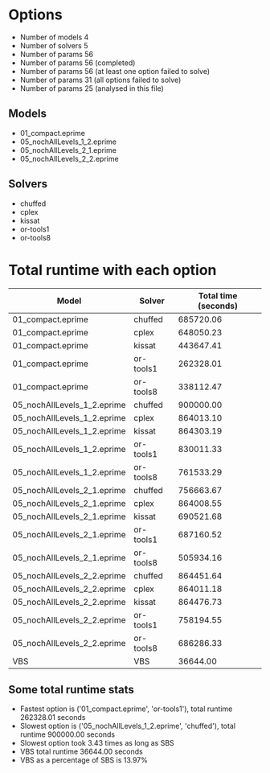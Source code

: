 

# Options


- Number of models         4
- Number of solvers        5
- Number of params        56
- Number of params        56 (completed)
- Number of params        56 (at least one option failed to solve)
- Number of params        31 (all options failed to solve)
- Number of params        25 (analysed in this file)


## Models


 - 01_compact.eprime
 - 05_nochAllLevels_1_2.eprime
 - 05_nochAllLevels_2_1.eprime
 - 05_nochAllLevels_2_2.eprime


## Solvers


 - chuffed
 - cplex
 - kissat
 - or-tools1
 - or-tools8


# Total runtime with each option


 | Model | Solver | Total time (seconds) | 
 | -- | -- | -- | 
 | 01_compact.eprime | chuffed | 685720.06 | 
 | 01_compact.eprime | cplex | 648050.23 | 
 | 01_compact.eprime | kissat | 443647.41 | 
 | 01_compact.eprime | or-tools1 | 262328.01 | 
 | 01_compact.eprime | or-tools8 | 338112.47 | 
 | 05_nochAllLevels_1_2.eprime | chuffed | 900000.00 | 
 | 05_nochAllLevels_1_2.eprime | cplex | 864013.10 | 
 | 05_nochAllLevels_1_2.eprime | kissat | 864303.19 | 
 | 05_nochAllLevels_1_2.eprime | or-tools1 | 830011.33 | 
 | 05_nochAllLevels_1_2.eprime | or-tools8 | 761533.29 | 
 | 05_nochAllLevels_2_1.eprime | chuffed | 756663.67 | 
 | 05_nochAllLevels_2_1.eprime | cplex | 864008.55 | 
 | 05_nochAllLevels_2_1.eprime | kissat | 690521.68 | 
 | 05_nochAllLevels_2_1.eprime | or-tools1 | 687160.52 | 
 | 05_nochAllLevels_2_1.eprime | or-tools8 | 505934.16 | 
 | 05_nochAllLevels_2_2.eprime | chuffed | 864451.64 | 
 | 05_nochAllLevels_2_2.eprime | cplex | 864011.18 | 
 | 05_nochAllLevels_2_2.eprime | kissat | 864476.73 | 
 | 05_nochAllLevels_2_2.eprime | or-tools1 | 758194.55 | 
 | 05_nochAllLevels_2_2.eprime | or-tools8 | 686286.33 | 
 | VBS | VBS | 36644.00 | 


## Some total runtime stats


 - Fastest option is ('01_compact.eprime', 'or-tools1'), total runtime 262328.01 seconds
 - Slowest option is ('05_nochAllLevels_1_2.eprime', 'chuffed'), total runtime 900000.00 seconds
 - Slowest option took 3.43 times as long as SBS
 - VBS total runtime 36644.00 seconds
 - VBS as a percentage of SBS is 13.97%
